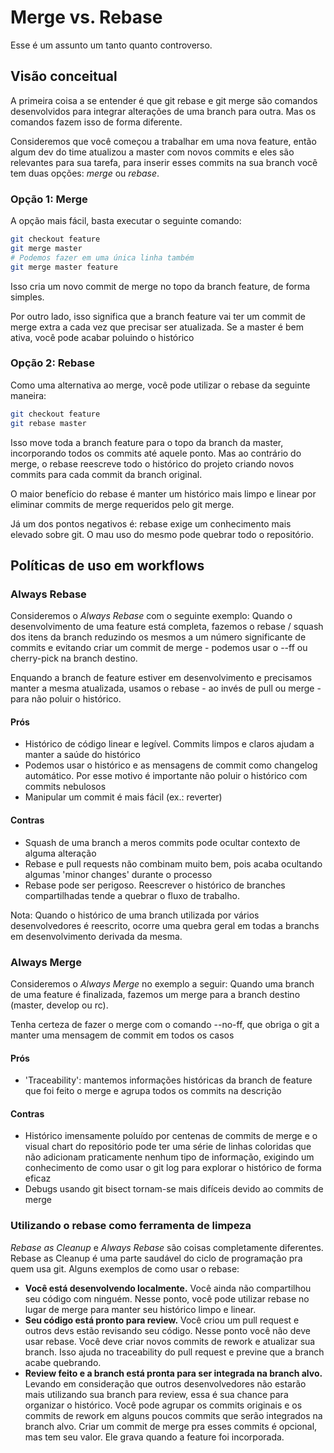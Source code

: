# Merge vs. Rebase

Esse é um assunto um tanto quanto controverso. 

## Visão conceitual

A primeira coisa a se entender é que git rebase e git merge são comandos desenvolvidos para integrar alterações de uma branch para outra. Mas os comandos fazem isso de forma diferente.

Consideremos que você começou a trabalhar em uma nova feature, então algum dev do time atualizou a master com novos commits e eles são relevantes para sua tarefa, para inserir esses commits na sua branch você tem duas opções: *merge* ou *rebase*.

### Opção 1: Merge

A opção mais fácil, basta executar o seguinte comando:

```sh
git checkout feature
git merge master
# Podemos fazer em uma única linha também
git merge master feature
```

Isso cria um novo commit de merge no topo da branch feature, de forma simples.

Por outro lado, isso significa que a branch feature vai ter um commit de merge extra a cada vez que precisar ser atualizada. Se a master é bem ativa, você pode acabar poluindo o histórico

### Opção 2: Rebase

Como uma alternativa ao merge, você pode utilizar o rebase da seguinte maneira:

```sh
git checkout feature
git rebase master
```

Isso move toda a branch feature para o topo da branch da master, incorporando todos os commits até aquele ponto. Mas ao contrário do merge, o rebase reescreve todo o histórico do projeto criando novos commits para cada commit da branch original.

O maior benefício do rebase é manter um histórico mais limpo e linear por eliminar commits de merge requeridos pelo git merge.

Já um dos pontos negativos é: rebase exige um conhecimento mais elevado sobre git. O mau uso do mesmo pode quebrar todo o repositório.

## Políticas de uso em workflows

### Always Rebase

Consideremos o *Always Rebase* com o seguinte exemplo: Quando o desenvolvimento de uma feature está completa, fazemos o rebase / squash dos itens da branch reduzindo os mesmos a um número significante de commits e evitando criar um commit de merge - podemos usar o --ff ou cherry-pick na branch destino.

Enquando a branch de feature estiver em desenvolvimento e precisamos manter a mesma atualizada, usamos o rebase - ao invés de pull ou merge - para não poluir o histórico.

#### Prós

+ Histórico de código linear e legível. Commits limpos e claros ajudam a manter a saúde do histórico
+ Podemos usar o histórico e as mensagens de commit como changelog automático. Por esse motivo é importante não poluir o histórico com commits nebulosos
+ Manipular um commit é mais fácil (ex.: reverter)

#### Contras

- Squash de uma branch a meros commits pode ocultar contexto de alguma alteração
- Rebase e pull requests não combinam muito bem, pois acaba ocultando algumas 'minor changes' durante o processo
- Rebase pode ser perigoso. Reescrever o histórico de branches compartilhadas tende a quebrar o fluxo de trabalho.

Nota: Quando o histórico de uma branch utilizada por vários desenvolvedores é reescrito, ocorre uma quebra geral em todas a branchs em desenvolvimento derivada da mesma.
### Always Merge


Consideremos o *Always Merge* no exemplo a seguir: Quando uma branch de uma feature é finalizada, fazemos um merge para a branch destino (master, develop ou rc).

Tenha certeza de fazer o merge com o comando --no-ff, que obriga o git a manter uma mensagem de commit em todos os casos

#### Prós

+ 'Traceability': mantemos informações históricas da branch de feature que foi feito o merge e agrupa todos os commits na descrição

#### Contras

- Histórico imensamente poluído por centenas de commits de merge e o visual chart do repositório pode ter uma série de linhas coloridas que não adicionam praticamente nenhum tipo de informação, exigindo um conhecimento de como usar o git log para explorar o histórico de forma eficaz
- Debugs usando git bisect tornam-se mais difíceis devido ao commits de merge

### Utilizando o rebase como ferramenta de limpeza

*Rebase as Cleanup* e *Always Rebase* são coisas completamente diferentes. Rebase as Cleanup é uma parte saudável do ciclo de programação pra quem usa git. Alguns exemplos de como usar o rebase:

* **Você está desenvolvendo localmente.** Você ainda não compartilhou seu código com ninguém. Nesse ponto, você pode utilizar rebase no lugar de merge para manter seu histórico limpo e linear.
* **Seu código está pronto para review.** Você criou um pull request e outros devs estão revisando seu código. Nesse ponto você não deve usar rebase. Você deve criar novos commits de rework e atualizar sua branch. Isso ajuda no traceability do pull request e previne que a branch acabe quebrando.
* **Review feito e a branch está pronta para ser integrada na branch alvo.** Levando em consideração que outros desenvolvedores não estarão mais utilizando sua branch para review, essa é sua chance para organizar o histórico. Você pode agrupar os commits originais e os commits de rework em alguns poucos commits que serão integrados na branch alvo. Criar um commit de merge pra esses commits é opcional, mas tem seu valor. Ele grava quando a feature foi incorporada.